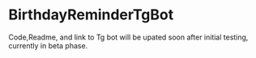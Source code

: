 # BirthdayReminderTgBot

Code,Readme, and link to Tg bot will be upated soon after initial testing, currently in beta phase.
